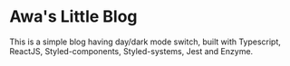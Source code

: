 
# Awa's Little Blog
This is a simple blog having day/dark mode switch, built with Typescript, ReactJS, Styled-components, Styled-systems, Jest and Enzyme.
